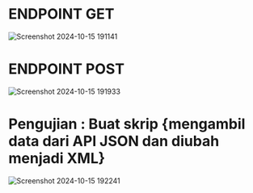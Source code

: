 # ENDPOINT GET
![Screenshot 2024-10-15 191141](https://github.com/user-attachments/assets/83c1f3a7-3412-4296-b524-ad1bfe998670)

# ENDPOINT POST
![Screenshot 2024-10-15 191933](https://github.com/user-attachments/assets/619fc619-0953-4c1f-82e7-16b79c967d78)

# Pengujian : Buat skrip {mengambil data dari API JSON dan diubah menjadi XML}
![Screenshot 2024-10-15 192241](https://github.com/user-attachments/assets/17590cb5-0c72-49f5-affd-b039a0071a12)

